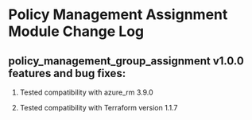 # Policy Management Assignment Module Change Log



## policy_management_group_assignment v1.0.0 features and bug fixes:



1. Tested compatibility with azure_rm 3.9.0

2. Tested compatibility with Terraform version 1.1.7